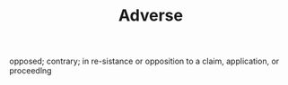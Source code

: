 ---
title: Adverse
letter: A
permalink: "/definitions/bld-adverse.html"
body: opposed; contrary; in re-sistance or opposition to a claim, application, or
  proceedlng
published_at: '2018-07-07'
source: Black's Law Dictionary 2nd Ed (1910)
layout: post
---